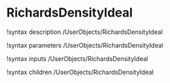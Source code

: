 <!-- MOOSE Documentation Stub: Remove this when content is added. -->

# RichardsDensityIdeal
!syntax description /UserObjects/RichardsDensityIdeal

!syntax parameters /UserObjects/RichardsDensityIdeal

!syntax inputs /UserObjects/RichardsDensityIdeal

!syntax children /UserObjects/RichardsDensityIdeal
